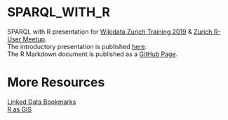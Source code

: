 # SPARQL_WITH_R
SPARQL with R presentation for [Wikidata Zurich Training 2019](https://www.wikidata.org/wiki/Wikidata:Events/Wikidata_Zurich_Training2019) & [Zurich R-User Meetup](https://www.meetup.com/Zurich-R-User-Group/events/273910283/). <br>
The introductory presentation is published [here](https://docs.google.com/presentation/d/19akqMYv-eIRcrWvNt-L5BKoJfMc9Fnl-bIQtjjGJ18Q/edit#slide=id.g60bcaa776b_0_10).<br>
The R Markdown document is published as a [GitHub Page](https://statistikzh.github.io/SPARQL_WITH_R/).

# More Resources 
[Linked Data Bookmarks](https://github.com/openZH/LinkedData_Bookmarks) <br>
[R as GIS](https://github.com/statistikZH/R_AS_GIS)


